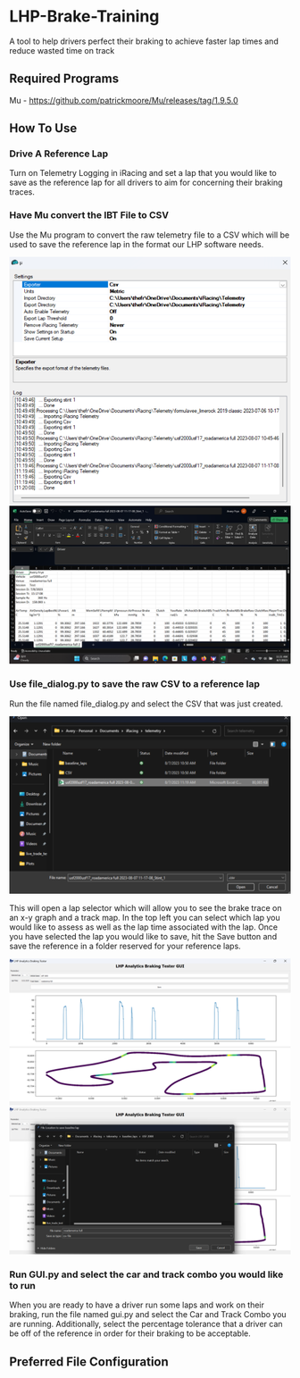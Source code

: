 # LHP-Brake-Training
A tool to help drivers perfect their braking to achieve faster lap times and reduce wasted time on track

## Required Programs

Mu - https://github.com/patrickmoore/Mu/releases/tag/1.9.5.0

## How To Use

### Drive A Reference Lap

Turn on Telemetry Logging in iRacing and set a lap that you would like to save as the reference lap for all drivers to aim for concerning their braking traces.

### Have Mu convert the IBT File to CSV

Use the Mu program to convert the raw telemetry file to a CSV which will be used to save the reference lap in the format our LHP software needs.

<img src="Images/Screenshot (34).png">

<img src="Images/Screenshot (35).png">

### Use file_dialog.py to save the raw CSV to a reference lap

Run the file named file_dialog.py and select the CSV that was just created.

<img src="Images/Screenshot (36).png">

This will open a lap selector which will allow you to see the brake trace on an x-y graph and a track map. In the top left you can select which lap you would like to assess as well as the lap time associated with the lap. Once you have selected the lap you would like to save, hit the Save button and save the reference in a folder reserved for your reference laps.

<img src="Images/Screenshot (37).png">

<img src="Images/Screenshot (38).png">

### Run GUI.py and select the car and track combo you would like to run

When you are ready to have a driver run some laps and work on their braking, run the file named gui.py and select the Car and Track Combo you are running. Additionally, select the percentage tolerance that a driver can be off of the reference in order for their braking to be acceptable.

## Preferred File Configuration

